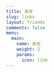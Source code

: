 ```yaml
---
title: 亲友
slug: links
layout: friends
comments: false
menu:
  main:
    name: 亲友
    weight: 2
    params:
      icon: link
---
```

